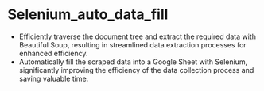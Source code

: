 # Selenium_auto_data_fill

<ul>
<li>Efficiently traverse the document tree and extract the required data with Beautiful Soup, resulting in streamlined data extraction processes for enhanced efficiency.</li>
<li>Automatically fill the scraped data into a Google Sheet with Selenium, significantly improving the efficiency of the data collection process and saving valuable time.</li>
</ul>
